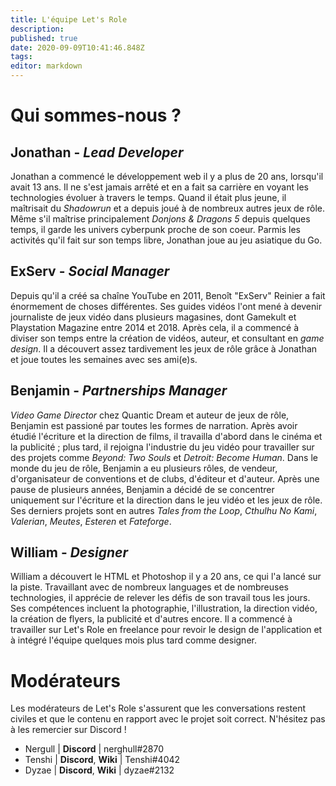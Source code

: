 ```yaml
---
title: L'équipe Let's Role
description: 
published: true
date: 2020-09-09T10:41:46.848Z
tags: 
editor: markdown
---
```


# Qui sommes-nous ?
## Jonathan - *Lead Developer*
Jonathan a commencé le développement web il y a plus de 20 ans, lorsqu'il avait 13 ans. Il ne s'est jamais arrêté et en a fait sa carrière en voyant les technologies évoluer à travers le temps. Quand il était plus jeune, il maîtrisait du *Shadowrun* et a depuis joué à de nombreux autres jeux de rôle. Même s'il maîtrise principalement *Donjons & Dragons 5* depuis quelques temps, il garde les univers cyberpunk proche de son coeur. Parmis les activités qu'il fait sur son temps libre, Jonathan joue au jeu asiatique du Go.

## ExServ - *Social Manager*
Depuis qu'il a créé sa chaîne YouTube en 2011, Benoît "ExServ" Reinier a fait énormement de choses différentes. Ses guides vidéos l'ont mené à devenir journaliste de jeux vidéo dans plusieurs magasines, dont Gamekult et Playstation Magazine entre 2014 et 2018. Après cela, il a commencé à diviser son temps entre la création de vidéos, auteur, et consultant en *game design*. Il a découvert assez tardivement les jeux de rôle grâce à Jonathan et joue toutes les semaines avec ses ami(e)s.

## Benjamin - *Partnerships Manager*
*Video Game Director* chez Quantic Dream et auteur de jeux de rôle, Benjamin est passioné par toutes les formes de narration. Après avoir étudié l'écriture et la direction de films, il travailla d'abord dans le cinéma et la publicité ; plus tard, il rejoigna l'industrie du jeu vidéo pour travailler sur des projets comme *Beyond: Two Souls* et *Detroit: Become Human*. Dans le monde du jeu de rôle, Benjamin a eu plusieurs rôles, de vendeur, d'organisateur de conventions et de clubs, d'éditeur et d'auteur. Après une pause de plusieurs années, Benjamin a décidé de se concentrer uniquement sur l'écriture et la direction dans le jeu vidéo et les jeux de rôle. Ses derniers projets sont en autres *Tales from the Loop*, *Cthulhu No Kami*, *Valerian*, *Meutes*, *Esteren* et *Fateforge*.

## William - *Designer*
William a découvert le HTML et Photoshop il y a 20 ans, ce qui l'a lancé sur la piste. Travaillant avec de nombreux languages et de nombreuses technologies, il apprécie de relever les défis de son travail tous les jours. Ses compétences incluent la photographie, l'illustration, la direction vidéo, la création de flyers, la publicité et d'autres encore. Il a commencé à travailler sur Let's Role en freelance pour revoir le design de l'application et à intégré l'équipe quelques mois plus tard comme designer.

# Modérateurs
Les modérateurs de Let's Role s'assurent que les conversations restent civiles et que le contenu en rapport avec le projet soit correct. N'hésitez pas à les remercier sur Discord !
 - Nergull | **Discord** | nerghull#2870
 - Tenshi | **Discord**, **Wiki** | Tenshi#4042
 - Dyzae | **Discord**, **Wiki** | dyzae#2132

